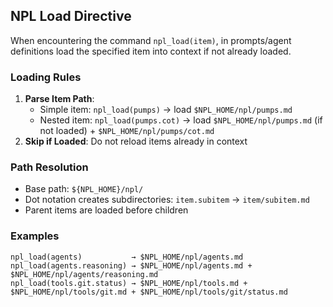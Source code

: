## NPL Load Directive

When encountering the command `npl_load(item)`, in prompts/agent definitions load the specified item into context if not already loaded.

### Loading Rules

1. **Parse Item Path**: 
   - Simple item: `npl_load(pumps)` → load `$NPL_HOME/npl/pumps.md`
   - Nested item: `npl_load(pumps.cot)` → load `$NPL_HOME/npl/pumps.md` (if not loaded) + `$NPL_HOME/npl/pumps/cot.md`
2. **Skip if Loaded**: Do not reload items already in context

### Path Resolution

- Base path: `${NPL_HOME}/npl/`
- Dot notation creates subdirectories: `item.subitem` → `item/subitem.md`
- Parent items are loaded before children

### Examples

```
npl_load(agents)           → $NPL_HOME/npl/agents.md
npl_load(agents.reasoning) → $NPL_HOME/npl/agents.md + $NPL_HOME/npl/agents/reasoning.md
npl_load(tools.git.status) → $NPL_HOME/npl/tools.md + $NPL_HOME/npl/tools/git.md + $NPL_HOME/npl/tools/git/status.md
```
